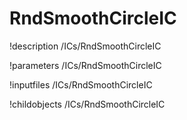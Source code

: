 <!-- MOOSE Documentation Stub: Remove this when content is added. -->

# RndSmoothCircleIC
!description /ICs/RndSmoothCircleIC

!parameters /ICs/RndSmoothCircleIC

!inputfiles /ICs/RndSmoothCircleIC

!childobjects /ICs/RndSmoothCircleIC
